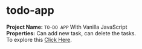 # todo-app
**Project Name:** `TO-DO APP` With Vanilla JavaScript\
**Properties:** Can add new task, can delete the tasks.\
To explore this [Click Here](https://khalid-hossain-tarif.github.io/todo-app/).
